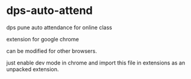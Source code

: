 # dps-auto-attend

dps pune auto attendance for online class 

extension for google chrome

can be modified for other browsers.

just enable dev mode in chrome and import this file in extensions as an unpacked extension.
